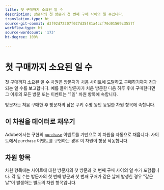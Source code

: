 ```yaml
---
title: 첫 구매까지 소요된 일 수
description: 방문자의 첫 방문과 첫 번째 구매 사이의 일 수입니다.
translation-type: ht
source-git-commit: d3f92d72207f027d35f81a4ccf70d01569c3557f
workflow-type: ht
source-wordcount: '173'
ht-degree: 100%

---
```



# 첫 구매까지 소요된 일 수

첫 구매까지 소요된 일 수 차원은 방문자가 처음 사이트에 도달하고 구매하기까지 경과되는 일 수를 보고합니다. 예를 들어 방문자가 처음 방문한 다음 하루 후에 구매한다면 그 이후의 모든 방문 또는 이벤트는 &quot;1일&quot; 차원 항목에 속합니다.

방문자는 처음 구매한 후 방문자의 남은 쿠키 수명 동안 동일한 차원 항목에 속합니다.

## 이 차원을 데이터로 채우기

Adobe에서는 구현의 [`purchase`](/help/implement/vars/page-vars/events/event-purchase.md) 이벤트를 기반으로 이 차원을 자동으로 채웁니다. 사이트에서 `purchase` 이벤트를 구현하는 경우 이 차원이 항상 작동합니다.

## 차원 항목

차원 항목에는 사이트에 대한 방문자의 첫 방문과 첫 번째 구매 사이의 일 수가 포함됩니다. 각 일 수는 방문자의 첫 번째 방문과 첫 번째 구매가 같은 날에 발생한 경우 &quot;같은 날&quot;이 발생하는 별도의 차원 항목입니다.
